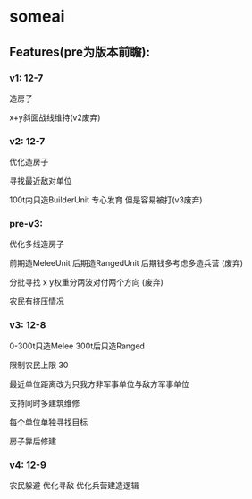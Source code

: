 # someai

## Features(pre为版本前瞻):


### v1: 12-7

造房子

x+y斜面战线维持(v2废弃)

### v2:  12-7

优化造房子

寻找最近敌对单位

100t内只造BuilderUnit 专心发育 但是容易被打(v3废弃)

### pre-v3:

优化多线造房子

前期造MeleeUnit 后期造RangedUnit 
后期钱多考虑多造兵营 (废弃)

分批寻找  x y权重分两波对付两个方向 (废弃)

农民有挤压情况


### v3: 12-8


0-300t只造Melee
300t后只造Ranged

限制农民上限 30

最近单位距离改为只我方非军事单位与敌方军事单位

支持同时多建筑维修

每个单位单独寻找目标

房子靠后修建
### v4: 12-9

农民躲避
优化寻敌
优化兵营建造逻辑
